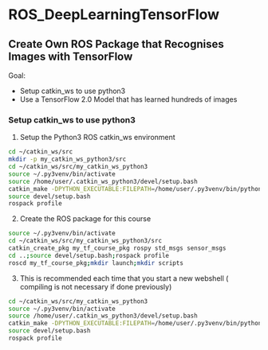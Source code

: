 # ROS_DeepLearningTensorFlow

## Create Own ROS Package that Recognises Images with TensorFlow

Goal:
- Setup catkin_ws to use python3
- Use a TensorFlow 2.0 Model that has learned hundreds of images

### Setup catkin_ws to use python3
1. Setup the Python3 ROS catkin_ws environment
```sh
cd ~/catkin_ws/src
mkdir -p my_catkin_ws_python3/src
cd ~/catkin_ws/src/my_catkin_ws_python3
source ~/.py3venv/bin/activate
source /home/user/.catkin_ws_python3/devel/setup.bash
catkin_make -DPYTHON_EXECUTABLE:FILEPATH=/home/user/.py3venv/bin/python
source devel/setup.bash
rospack profile
```


2. Create the ROS package for this course
```sh
source ~/.py3venv/bin/activate
cd ~/catkin_ws/src/my_catkin_ws_python3/src
catkin_create_pkg my_tf_course_pkg rospy std_msgs sensor_msgs
cd ..;source devel/setup.bash;rospack profile
roscd my_tf_course_pkg;mkdir launch;mkdir scripts
```

3. This is recommended each time that you start a new webshell ( compiling is not necessary if done previously)
```sh
cd ~/catkin_ws/src/my_catkin_ws_python3
source ~/.py3venv/bin/activate
source /home/user/.catkin_ws_python3/devel/setup.bash
catkin_make -DPYTHON_EXECUTABLE:FILEPATH=/home/user/.py3venv/bin/python
source devel/setup.bash
rospack profile
```